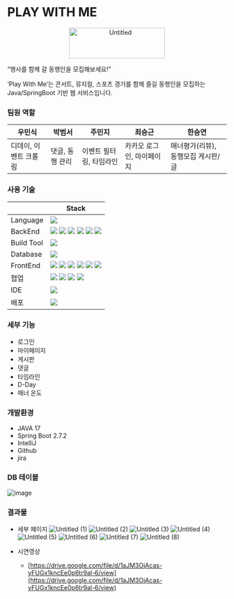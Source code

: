 # PLAY WITH ME
<p align="center">
<img alt="Untitled" src="https://user-images.githubusercontent.com/63441091/203480786-b26859fe-9b7e-4d26-8650-6dfc972cc6ca.png" width="220px" height="70px">
</p>

“행사를 함께 갈 동행인을 모집해보세요!”

‘Play With Me’는 콘서트, 뮤지컬, 스포츠 경기를 함께 즐길 동행인을 모집하는 Java/SpringBoot 기반 웹 서비스입니다.

### 팀원 역할
|우민식     |박범서     |주민지     |최승근     |한승연     |
|-----------|----------|----------|-----------|----------|
|디데이, 이벤트 크롤링|댓글, 동행 관리|이벤트 필터링, 타임라인|카카오 로그인, 마이페이지|매너평가(리뷰), 동행모집 게시판/글|

### 사용 기술
|  | Stack |
|--|--|
|Language | <img src="https://img.shields.io/badge/java 17-007396?style=for-the-badge&logo=java&logoColor=white">|
| BackEnd |  <img src="https://img.shields.io/badge/springboot 2.7.4-6DB33F?style=for-the-badge&logo=springboot&logoColor=white"> <img src="https://img.shields.io/badge/spring security-6DB33F?style=for-the-badge&logo=springsecurity&logoColor=white"> <img src="https://img.shields.io/badge/JPA-273347?style=for-the-badge&logoColor=white"> <img src="https://img.shields.io/badge/kakao API-FFCD00?style=for-the-badge&logo=kakao&logoColor=black"> <img src="https://img.shields.io/badge/QueryDsl-008DE4?style=for-the-badge&logoColor=white"> <img src="https://img.shields.io/badge/jsoup-00AFF0?style=for-the-badge&logoColor=white">|
|Build Tool|<img src="https://img.shields.io/badge/gradle 7.5-02303A?style=for-the-badge&logo=gradle&logoColor=white">|
|Database|<img src="https://img.shields.io/badge/mysql-4479A1?style=for-the-badge&logo=mysql&logoColor=white">|
|FrontEnd|<img src="https://img.shields.io/badge/thymeleaf-005F0F?style=for-the-badge&logo=thymeleaf&logoColor=white"> <img  src="https://img.shields.io/badge/html5-E34F26?style=for-the-badge&logo=html5&logoColor=white"> <img src="https://img.shields.io/badge/javascript-F7DF1E?style=for-the-badge&logo=javascript&logoColor=black"> <img src="https://img.shields.io/badge/css-1572B6?style=for-the-badge&logo=css3&logoColor=white"> <img src="https://img.shields.io/badge/bootstrap-7952B3?style=for-the-badge&logo=bootstrap&logoColor=white"> <img src="https://img.shields.io/badge/fontawesome-339AF0?style=for-the-badge&logo=fontawesome&logoColor=white">|
|협업|<img src="https://img.shields.io/badge/git-F05032?style=for-the-badge&logo=git&logoColor=white"> <img src="https://img.shields.io/badge/github-181717?style=for-the-badge&logo=github&logoColor=white"> <img src="https://img.shields.io/badge/jira-0052CC?style=for-the-badge&logo=jira&logoColor=white"> <img src="https://img.shields.io/badge/notion-000000?style=for-the-badge&logo=notion&logoColor=white">|
|IDE|<img src="https://img.shields.io/badge/intellij idea-000000?style=for-the-badge&logo=IntelliJ IDEA&logoColor=white">|
|배포|<img src="https://img.shields.io/badge/aws ec2-FF9900?style=for-the-badge&logoColor=white">|

### 세부 기능

- 로그인
- 마이페이지
- 게시판
- 댓글
- 타임라인
- D-Day
- 매너 온도

### 개발환경

- JAVA 17
- Spring Boot 2.7.2
- IntelliJ
- Github
- jira

### DB 테이블
![image](https://user-images.githubusercontent.com/28770427/203481312-317fbec4-1599-4977-bb5f-4cc115674482.png)

### 결과물
  - 세부 페이지
  ![Untitled (1)](https://user-images.githubusercontent.com/48237976/203482382-c7681082-1bd4-4029-83f3-460f0d85eaba.png)
  ![Untitled (2)](https://user-images.githubusercontent.com/48237976/203482381-2be08b10-7389-4840-9d6f-5625e927f9a2.png)
  ![Untitled (3)](https://user-images.githubusercontent.com/48237976/203482375-4400cdb0-d3df-4f72-be05-05074e538134.png)
  ![Untitled (4)](https://user-images.githubusercontent.com/48237976/203482370-7fc8abb2-de41-49b7-b074-0fe815b77444.png)
  ![Untitled (5)](https://user-images.githubusercontent.com/48237976/203482367-0f262e65-940f-4d1d-98e0-29f98ba60d40.png)
  ![Untitled (6)](https://user-images.githubusercontent.com/48237976/203482362-ffff124f-1358-4460-b123-c43d0d147696.png)
![Untitled (7)](https://user-images.githubusercontent.com/48237976/203482358-b7d6dfc2-5d29-4253-ac50-083ae0f9528b.png)
![Untitled (8)](https://user-images.githubusercontent.com/48237976/203482350-3789ee80-25a6-4799-a6df-f2273f38e600.png)






  
  - 시연영상
    - [https://drive.google.com/file/d/1aJM3OjAcas-yFUGx1kncEe0p6tr9al-6/view](https://drive.google.com/file/d/1aJM3OjAcas-yFUGx1kncEe0p6tr9al-6/view)
